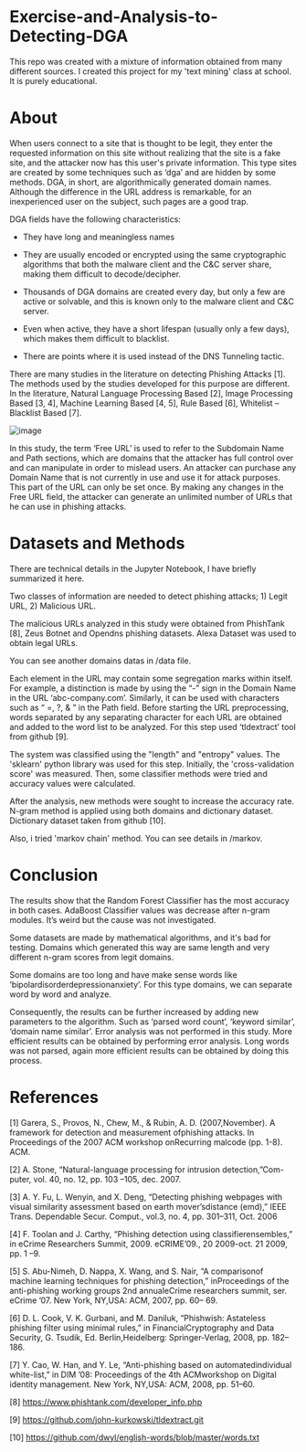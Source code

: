# Exercise-and-Analysis-to-Detecting-DGA

This repo was created with a mixture of information obtained from many different sources. I created this project for my 'text mining' class at school. It is purely educational.

# About

When users connect to a site that is thought to be legit, they enter the requested information on this site without realizing that the site is a fake site, and the attacker now has this user's private information. This type sites are created by some techniques such as ‘dga’ and are hidden by some methods. DGA, in short, are algorithmically generated domain names. Although the difference in the URL address is remarkable, for an inexperienced user on the subject, such pages are a good trap.

DGA fields have the following characteristics:

 - They have long and meaningless names

 - They are usually encoded or encrypted using the same cryptographic algorithms that both the malware client and the C&C server share, making them difficult to decode/decipher.

 - Thousands of DGA domains are created every day, but only a few are active or solvable, and this is known only to the malware client and C&C server.

 - Even when active, they have a short lifespan (usually only a few days), which makes them difficult to blacklist.

 - There are points where it is used instead of the DNS Tunneling tactic.

There are many studies in the literature on detecting Phishing Attacks [1]. The methods used by the studies developed for this purpose are different. In the literature, Natural Language Processing Based [2], Image Processing Based [3, 4], Machine Learning Based [4, 5], Rule Based [6], Whitelist – Blacklist Based [7].

 ![image](https://user-images.githubusercontent.com/36304333/192251118-4a978924-d51f-49aa-8791-0a04355aa193.png)

In this study, the term ‘Free URL’ is used to refer to the Subdomain Name and Path sections, which are domains that the attacker has full control over and can manipulate in order to mislead users.
An attacker can purchase any Domain Name that is not currently in use and use it for attack purposes. This part of the URL can only be set once. By making any changes in the Free URL field, the attacker can generate an unlimited number of URLs that he can use in phishing attacks.

# Datasets and Methods

There are technical details in the Jupyter Notebook, I have briefly summarized it here.

Two classes of information are needed to detect phishing attacks; 1) Legit URL, 2) Malicious URL.

The malicious URLs analyzed in this study were obtained from PhishTank [8], Zeus Botnet and Opendns phishing datasets. Alexa Dataset was used to obtain legal URLs.

You can see another domains datas in /data file.

Each element in the URL may contain some segregation marks within itself. For example, a distinction is made by using the “-” sign in the Domain Name in the URL ‘abc-company.com’. Similarly, it can be used with characters such as “ =, ?, & ” in the Path field. Before starting the URL preprocessing, words separated by any separating character for each URL are obtained and added to the word list to be analyzed. For this step used ‘tldextract’ tool from github [9].

The system was classified using the "length" and "entropy" values. The 'sklearn' python library was used for this step. Initially, the 'cross-validation score' was measured. Then, some classifier methods were tried and accuracy values were calculated.

After the analysis, new methods were sought to increase the accuracy rate. N-gram method is applied using both domains and dictionary dataset. Dictionary dataset taken from github [10].

Also, i tried 'markov chain' method. You can see details in /markov. 

# Conclusion 

The results show that the Random Forest Classifier has the most accuracy in both cases. AdaBoost Classifier values was decrease after n-gram modules. It’s weird but the cause was not investigated.

Some datasets are made by mathematical algorithms, and it's bad for testing. Domains which generated this way are same length and very different n-gram scores from legit domains.

Some domains are too long and have make sense words like ‘bipolardisorderdepressionanxiety’. For this type domains, we can separate word by word and analyze.

Consequently, the results can be further increased by adding new parameters to the algorithm. Such as ‘parsed word count’, ‘keyword similar’, ‘domain name similar’. Error analysis was not performed in this study. More efficient results can be obtained by performing error analysis. Long words was not parsed, again more efficient results can be obtained by doing this process.



# References

[1]	Garera, S., Provos, N., Chew, M., & Rubin, A. D. (2007,November). A framework for detection and measurement ofphishing attacks. In Proceedings of the 2007 ACM workshop onRecurring malcode (pp. 1-8). ACM. 

[2]	A. Stone, “Natural-language processing for intrusion detection,”Com- puter, vol. 40, no. 12, pp. 103 –105, dec. 2007.

[3]	A. Y. Fu, L. Wenyin, and X. Deng, “Detecting phishing webpages with visual similarity assessment based on earth mover’sdistance (emd),” IEEE Trans. Dependable Secur. Comput., vol.3, no. 4, pp. 301–311, Oct. 2006

[4]	F. Toolan and J. Carthy, “Phishing detection using classifierensembles,” in eCrime Researchers Summit, 2009. eCRIME’09., 20 2009-oct. 21 2009, pp. 1 –9.

[5]	S. Abu-Nimeh, D. Nappa, X. Wang, and S. Nair, “A comparisonof machine learning techniques for phishing detection,” inProceedings of the anti-phishing working groups 2nd annualeCrime researchers summit, ser. eCrime ’07. New York, NY,USA: ACM, 2007, pp. 60– 69. 

[6]	D. L. Cook, V. K. Gurbani, and M. Daniluk, “Phishwish: Astateless phishing filter using minimal rules,” in FinancialCryptography and Data Security, G. Tsudik, Ed. Berlin,Heidelberg: Springer-Verlag, 2008, pp. 182–186.

[7]	Y. Cao, W. Han, and Y. Le, “Anti-phishing based on automatedindividual white-list,” in DIM ’08: Proceedings of the 4th ACMworkshop on Digital identity management. New York, NY,USA: ACM, 2008, pp. 51–60.

[8]	https://www.phishtank.com/developer_info.php 

[9]	https://github.com/john-kurkowski/tldextract.git 

[10]	https://github.com/dwyl/english-words/blob/master/words.txt 
